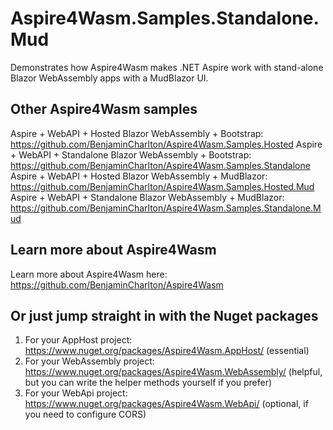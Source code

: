 # Aspire4Wasm.Samples.Standalone.Mud

Demonstrates how Aspire4Wasm makes .NET Aspire work with stand-alone Blazor WebAssembly apps with a MudBlazor UI.

## Other Aspire4Wasm samples
Aspire + WebAPI + Hosted Blazor WebAssembly + Bootstrap: https://github.com/BenjaminCharlton/Aspire4Wasm.Samples.Hosted
Aspire + WebAPI + Standalone Blazor WebAssembly + Bootstrap: https://github.com/BenjaminCharlton/Aspire4Wasm.Samples.Standalone
Aspire + WebAPI + Hosted Blazor WebAssembly + MudBlazor: https://github.com/BenjaminCharlton/Aspire4Wasm.Samples.Hosted.Mud
Aspire + WebAPI + Standalone Blazor WebAssembly + MudBlazor: https://github.com/BenjaminCharlton/Aspire4Wasm.Samples.Standalone.Mud

## Learn more about Aspire4Wasm

Learn more about Aspire4Wasm here: https://github.com/BenjaminCharlton/Aspire4Wasm

## Or just jump straight in with the Nuget packages

1. For your AppHost project: https://www.nuget.org/packages/Aspire4Wasm.AppHost/ (essential)
2. For your WebAssembly project: https://www.nuget.org/packages/Aspire4Wasm.WebAssembly/ (helpful, but you can write the helper methods yourself if you prefer)
3. For your WebApi project: https://www.nuget.org/packages/Aspire4Wasm.WebApi/ (optional, if you need to configure CORS)

